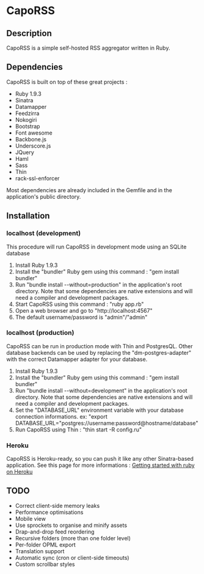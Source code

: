# CapoRSS

## Description

CapoRSS is a simple self-hosted RSS aggregator written in Ruby.

## Dependencies

CapoRSS is built on top of these great projects :

* Ruby 1.9.3
* Sinatra
* Datamapper
* Feedzirra
* Nokogiri
* Bootstrap
* Font awesome
* Backbone.js
* Underscore.js
* JQuery
* Haml
* Sass
* Thin
* rack-ssl-enforcer

Most dependencies are already included in the Gemfile and in the application's public directory.

## Installation

### localhost (development)

This procedure will run CapoRSS in development mode using an SQLite database

1. Install Ruby 1.9.3
2. Install the "bundler" Ruby gem using this command : "gem install bundler"
3. Run "bundle install --without=production" in the application's root directory. Note that some dependencies are native extensions and will need a compiler and development packages.
4. Start CapoRSS using this command : "ruby app.rb"
5. Open a web browser and go to "http://localhost:4567"
6. The default username/password is "admin"/"admin"

### localhost (production)

CapoRSS can be run in production mode with Thin and PostgresQL. Other database backends can be used by replacing the "dm-postgres-adapter" with the correct Datamapper adapter for your database.

1. Install Ruby 1.9.3
2. Install the "bundler" Ruby gem using this command : "gem install bundler"
3. Run "bundle install --without=development" in the application's root directory. Note that some dependencies are native extensions and will need a compiler and development packages.
4. Set the "DATABASE\_URL" environment variable with your database connection informations. ex: "export DATABASE\_URL="postgres://username:password@hostname/database"
5. Run CapoRSS using Thin : "thin start -R config.ru"

### Heroku

CapoRSS is Heroku-ready, so you can push it like any other Sinatra-based application. See this page for more informations : [Getting started with ruby on Heroku](https://devcenter.heroku.com/articles/ruby)

## TODO

* Correct client-side memory leaks
* Performance optimisations
* Mobile view
* Use sprockets to organise and minify assets
* Drap-and-drop feed reordering
* Recursive folders (more than one folder level)
* Per-folder OPML export
* Translation support
* Automatic sync (cron or client-side timeouts)
* Custom scrollbar styles
